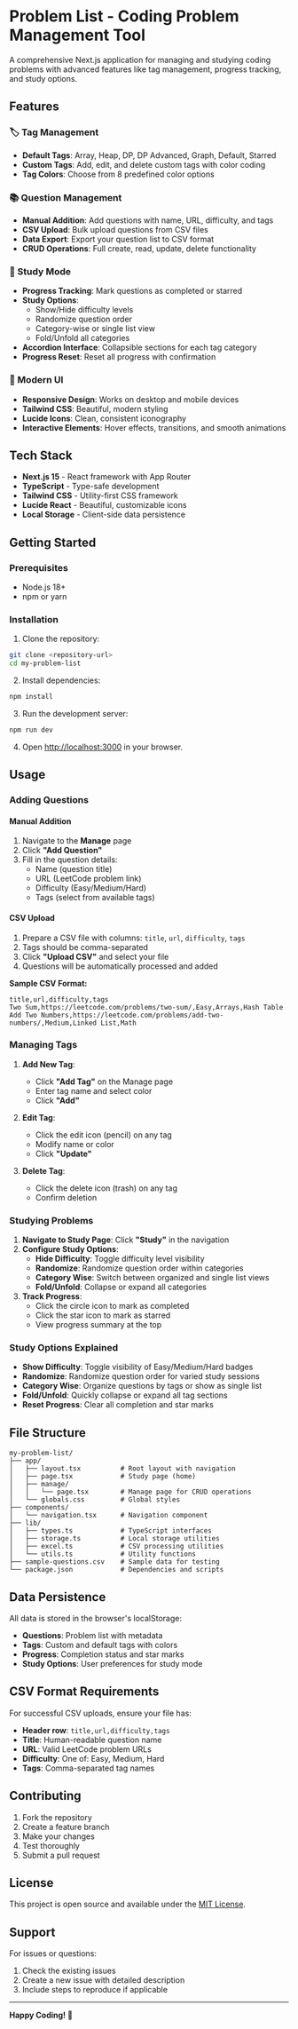 # Problem List - Coding Problem Management Tool

A comprehensive Next.js application for managing and studying coding problems with advanced features like tag management, progress tracking, and study options.

## Features

### 🏷️ Tag Management

- **Default Tags**: Array, Heap, DP, DP Advanced, Graph, Default, Starred
- **Custom Tags**: Add, edit, and delete custom tags with color coding
- **Tag Colors**: Choose from 8 predefined color options

### 📚 Question Management

- **Manual Addition**: Add questions with name, URL, difficulty, and tags
- **CSV Upload**: Bulk upload questions from CSV files
- **Data Export**: Export your question list to CSV format
- **CRUD Operations**: Full create, read, update, delete functionality

### 📖 Study Mode

- **Progress Tracking**: Mark questions as completed or starred
- **Study Options**:
  - Show/Hide difficulty levels
  - Randomize question order
  - Category-wise or single list view
  - Fold/Unfold all categories
- **Accordion Interface**: Collapsible sections for each tag category
- **Progress Reset**: Reset all progress with confirmation

### 🎨 Modern UI

- **Responsive Design**: Works on desktop and mobile devices
- **Tailwind CSS**: Beautiful, modern styling
- **Lucide Icons**: Clean, consistent iconography
- **Interactive Elements**: Hover effects, transitions, and smooth animations

## Tech Stack

- **Next.js 15** - React framework with App Router
- **TypeScript** - Type-safe development
- **Tailwind CSS** - Utility-first CSS framework
- **Lucide React** - Beautiful, customizable icons
- **Local Storage** - Client-side data persistence

## Getting Started

### Prerequisites

- Node.js 18+
- npm or yarn

### Installation

1. Clone the repository:

```bash
git clone <repository-url>
cd my-problem-list
```

2. Install dependencies:

```bash
npm install
```

3. Run the development server:

```bash
npm run dev
```

4. Open [http://localhost:3000](http://localhost:3000) in your browser.

## Usage

### Adding Questions

#### Manual Addition

1. Navigate to the **Manage** page
2. Click **"Add Question"**
3. Fill in the question details:
   - Name (question title)
   - URL (LeetCode problem link)
   - Difficulty (Easy/Medium/Hard)
   - Tags (select from available tags)

#### CSV Upload

1. Prepare a CSV file with columns: `title`, `url`, `difficulty`, `tags`
2. Tags should be comma-separated
3. Click **"Upload CSV"** and select your file
4. Questions will be automatically processed and added

**Sample CSV Format:**

```csv
title,url,difficulty,tags
Two Sum,https://leetcode.com/problems/two-sum/,Easy,Arrays,Hash Table
Add Two Numbers,https://leetcode.com/problems/add-two-numbers/,Medium,Linked List,Math
```

### Managing Tags

1. **Add New Tag**:

   - Click **"Add Tag"** on the Manage page
   - Enter tag name and select color
   - Click **"Add"**

2. **Edit Tag**:

   - Click the edit icon (pencil) on any tag
   - Modify name or color
   - Click **"Update"**

3. **Delete Tag**:
   - Click the delete icon (trash) on any tag
   - Confirm deletion

### Studying Problems

1. **Navigate to Study Page**: Click **"Study"** in the navigation
2. **Configure Study Options**:
   - **Hide Difficulty**: Toggle difficulty level visibility
   - **Randomize**: Randomize question order within categories
   - **Category Wise**: Switch between organized and single list views
   - **Fold/Unfold**: Collapse or expand all categories
3. **Track Progress**:
   - Click the circle icon to mark as completed
   - Click the star icon to mark as starred
   - View progress summary at the top

### Study Options Explained

- **Show Difficulty**: Toggle visibility of Easy/Medium/Hard badges
- **Randomize**: Randomize question order for varied study sessions
- **Category Wise**: Organize questions by tags or show as single list
- **Fold/Unfold**: Quickly collapse or expand all tag sections
- **Reset Progress**: Clear all completion and star marks

## File Structure

```
my-problem-list/
├── app/
│   ├── layout.tsx          # Root layout with navigation
│   ├── page.tsx            # Study page (home)
│   ├── manage/
│   │   └── page.tsx        # Manage page for CRUD operations
│   └── globals.css         # Global styles
├── components/
│   └── navigation.tsx      # Navigation component
├── lib/
│   ├── types.ts            # TypeScript interfaces
│   ├── storage.ts          # Local storage utilities
│   ├── excel.ts            # CSV processing utilities
│   └── utils.ts            # Utility functions
├── sample-questions.csv    # Sample data for testing
└── package.json            # Dependencies and scripts
```

## Data Persistence

All data is stored in the browser's localStorage:

- **Questions**: Problem list with metadata
- **Tags**: Custom and default tags with colors
- **Progress**: Completion status and star marks
- **Study Options**: User preferences for study mode

## CSV Format Requirements

For successful CSV uploads, ensure your file has:

- **Header row**: `title,url,difficulty,tags`
- **Title**: Human-readable question name
- **URL**: Valid LeetCode problem URLs
- **Difficulty**: One of: Easy, Medium, Hard
- **Tags**: Comma-separated tag names

## Contributing

1. Fork the repository
2. Create a feature branch
3. Make your changes
4. Test thoroughly
5. Submit a pull request

## License

This project is open source and available under the [MIT License](LICENSE).

## Support

For issues or questions:

1. Check the existing issues
2. Create a new issue with detailed description
3. Include steps to reproduce if applicable

---

**Happy Coding! 🚀**
